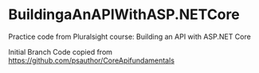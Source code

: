 # BuildingaAnAPIWithASP.NETCore
Practice code from Pluralsight course: Building an API with ASP.NET Core

Initial Branch
Code copied from https://github.com/psauthor/CoreApifundamentals

